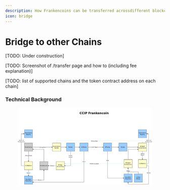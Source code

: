 ```yaml
---
description: How Frankencoins can be transferred acrossdifferent blockchains
icon: bridge
---
```


# Bridge to other Chains

\[TODO: Under construction]

\[TODO: Screenshot of /transfer page and how to (including fee explanation)]

\[TODO: list of supported chains and the token contract address on each chain]









### Technical Background

<figure><img src=".gitbook/assets/image.png" alt=""><figcaption></figcaption></figure>
